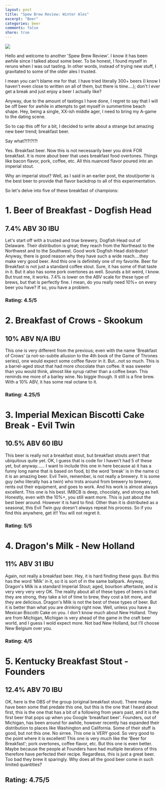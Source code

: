 ```yaml
---
layout: post
title: "Spew Brew Review: Winter Ales"
excerpt: "Beer"
categories: beer
comments: false
share: true
---
```


![](https://cdn.shopify.com/s/files/1/0030/3802/products/2016-03-25_12-48-30.png?v=1464412046)


Hello and welcome to another 'Spew Brew Review'. I know it has been awhile since I talked about some beer. To be honest, I found myself in reruns when I was out tasting. In other words, instead of trying new stuff, I gravitated to some of the older ales I trusted. 

I mean you can't blame me for that. I have tried literally 300+ beers (I know I haven't even close to written on all of them, but there is time....); don't I ever get a break and just enjoy a beer I actually like?


Anyway, due to the amount of tastings I have done, I regret to say that I will be off beer for awhile in attempts to get myself in summertime beach shape. Hey, being a single, XX-ish middle ager, I need to bring my A-game to the dating scene. 


So to cap this off for a bit, I decided to write about a strange but amazing new beer trend; breakfast beer.

Say what?!?!?!?!

Yes. Breakfast beer. Now this is not necessarily beer you drink FOR breakfast. It is more about beer that uses breakfast food overtones. Things like bacon flavor, pork, coffee, etc. All this nuanced flavor poured into an imperial stout.

Why an imperial stout? Well, as I said in an earlier post, the stout/porter is the best beer to provide that flavor backdrop to all of this experimentation. 


So let's delve into five of these breakfast of champions:





# 1. Beer of Breakfast - Dogfish Head

## 7.4% ABV 30 IBU

Let's start off with a trusted and true brewery, Dogfish Head out of Delaware. Their distribution is great; they reach from the Northeast to the Northwest and to the Southwest. Good work Dogfish Head distributor! Anyway, there is good reason why they have such a wide reach....they make very good beer. And this one is definitely one of my favorite. Beer for Breakfast is not just a standard coffee stout. Sure, it has some of that taste in it. But it also has some pork overtones as well. Sounds a bit weird, I know. But trust me, it works. 7.4% is lower on the ABV scale for these type of brews, but that is perfectly fine. I mean, do you really need 10%+ on every beer you have? If so, you have a problem.

### Rating: 4.5/5





# 2. Breakfast of Crows - Skookum

## 10% ABV N/A IBU

This one is very different from the previous; even with the name 'Breakfast of Crows' (a not-so-subtle allusion to the 4th book of the Game of Thrones series), one would expect some coffee flavor in it. But...not so much. This is a barrel-aged stout that had more chocolate than coffee. It was sweeter than you would think, almost like syrup rather than a coffee bean. This reminds me more of a barley wine. No biggie though. It still is a fine brew. With a 10% ABV, it has some real octane to it. 


### Rating: 4.25/5






# 3. Imperial Mexican Biscotti Cake Break - Evil Twin

## 10.5% ABV  60 IBU

This beer is really not a breakfast stout, but breakfast stouts aren't that ubiquitous quite yet. OK, I guess that is code for I haven't had 5 of these yet, but anyway...... I want to include this one in here because a) it has a funny long name that is based on food, b) the word 'break' is in the name c) it is an amazing beer. Evil Twin, remember, is not really a brewery. It is some guy (who literally has a twin) who trots around from brewery to brewery, rents out their equipment, and goes to work. And his work is almost always excellent. This one is his best. IMBCB is deep, chocolaty, and strong as hell. Honestly, even with the 10%+, you still want more. This is just about the best beer around. However it is hard to find. Other than it is distributed as a seasonal, this Evil Twin guy doesn't always repeat his process. So if you find this anywhere, get it!! You will not regret it.

### Rating: 5/5





# 4. Dragon's Milk - New Holland

## 11% ABV 31 IBU

Again, not really a breakfast beer. Hey, it is hard finding these guys. But this has the word 'Milk' in it, so it is sort of in the same ballpark. Anyway, Dragon's Milk is a standard Imperial Stout; aged, bourbon aftertaste, and is very very very very OK. The reality about all of these types of beers is that they are strong, they take a lot of time to brew, they cost a bit more, and they are delicious. Dragon's Milk is not the best of these types of beer. But it is better than what you are drinking right now. Well, unless you have a Mexican Biscotti Cake on you. I don't know much about New Holland. They are from Michigan, Michigan is very ahead of the game in the craft beer world, and I guess I wold expect more. Not bad New Holland, but I'll choose New Belgium over you.



### Rating: 4/5



# 5. Kentucky Breakfast Stout - Founders

## 12.4% ABV 70 IBU

OK, here is the OBS of the group (original breakfast stout). There maybe have been some that predate this one, but this is the one that I heard about first, this is the one that has a bit of a following from years past, and it is the first beer that pops up when you Google 'breakfast beer'. Founders, out of Michigan, has been around for awhile, however recently has expanded their distribution to places like Washington and California. Some of their stuff is good, but not this one. No sirree. This one is VERY good. So very good to the point where it is excellent! This one is very much like the 'Beer for Breakfast'; pork overtones, coffee flavor, etc. But this one is even better. Maybe because the people at Founders have had multiple iterations of this therefore have perfected their recipe. Regardless, this is just a great beer. Too bad they brew it sparingly. Why does all the good beer come in such limited quantities? 



## Rating: 4.75/5

